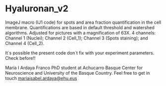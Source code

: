# Hyaluronan_v2
ImageJ macro (IJ1 code) for spots and area fraction quantification in the cell membrane. 
Quantifications are based in default threshold and watershed algorithms. 
Adjusted for pictures with a magnification of 63X. 
4 channels: Channel 1 (Nuclei); Channel 2 (Cell_1); Channel 3 (Spots staining); and Channel 4 (Cell_2).

It´s possible the present code don´t fix with your experiment parameters. Check before!!

María I Ardaya Franco
PhD student at Achucarro Basque Center for Neuroscience and University of the Basque Country. 
Feel free to get in touch mariaisabel.ardaya@ehu.eus
